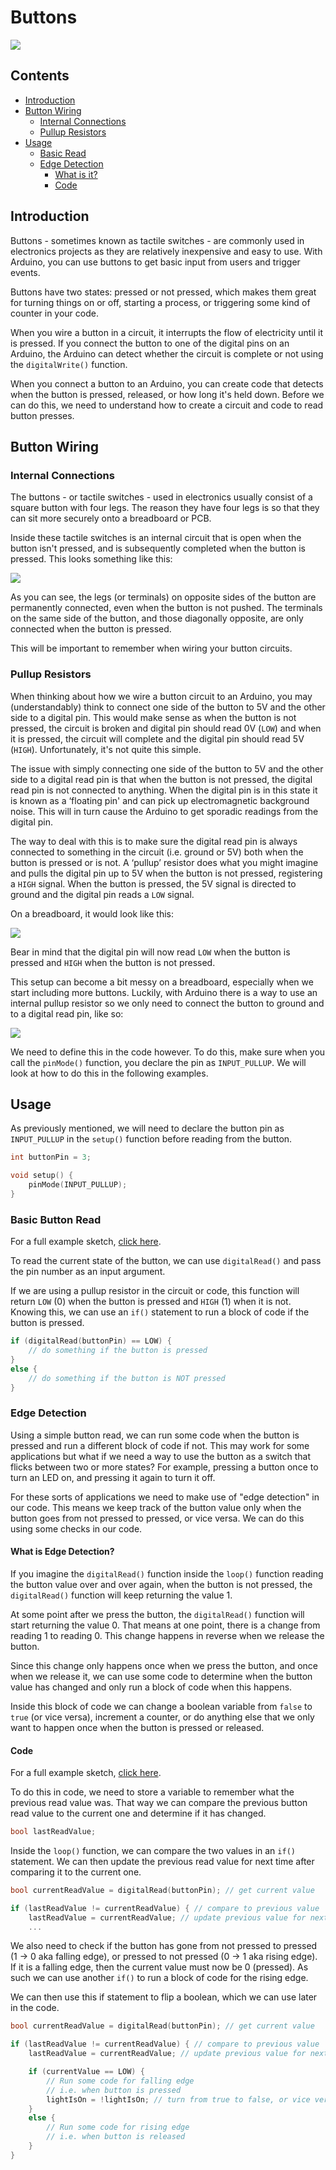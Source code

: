 # Buttons

![](images/Thumbnail_Arduino_Buttons.png)

## Contents

- [Introduction](#introduction)
- [Button Wiring](#button-wiring)
    - [Internal Connections](#internal-connections)
    - [Pullup Resistors](#pullup-resistors)
- [Usage](#usage)
    - [Basic Read](#basic-button-read)
    - [Edge Detection](#edge-detection)
        - [What is it?](#what-is-edge-detection)
        - [Code](#code)

## Introduction
Buttons - sometimes known as tactile switches - are commonly used in electronics projects as they are relatively inexpensive and easy to use. With Arduino, you can use buttons to get basic input from users and trigger events. 

Buttons have two states: pressed or not pressed, which makes them great for turning things on or off, starting a process, or triggering some kind of counter in your code. 

When you wire a button in a circuit, it interrupts the flow of electricity until it is pressed. If you connect the button to one of the digital pins on an Arduino, the Arduino can detect whether the circuit is complete or not using the <code>digitalWrite()</code> function.

When you connect a button to an Arduino, you can create code that detects when the button is pressed, released, or how long it's held down. Before we can do this, we need to understand how to create a circuit and code to read button presses.

## Button Wiring
### Internal Connections
The buttons - or tactile switches - used in electronics usually consist of a square button with four legs. The reason they have four legs is so that they can sit more securely onto a breadboard or PCB. 

Inside these tactile switches is an internal circuit that is open when the button isn't pressed, and is subsequently completed when the button is pressed. This looks something like this:

![](images/Buttons_Internal.png)

As you can see, the legs (or terminals) on opposite sides of the button are permanently connected, even when the button is not pushed. The terminals on the same side of the button, and those diagonally opposite, are only connected when the button is pressed. 

This will be important to remember when wiring your button circuits.

### Pullup Resistors
When thinking about how we wire a button circuit to an Arduino, you may (understandably) think to connect one side of the button to 5V and the other side to a digital pin. This would make sense as when the button is not pressed, the circuit is broken and digital pin should read 0V (<code>LOW</code>) and when it is pressed, the circuit will complete and the digital pin should read 5V (<code>HIGH</code>). Unfortunately, it's not quite this simple.  

The issue with simply connecting one side of the button to 5V and the other side to a digital read pin is that when the button is not pressed, the digital read pin is not connected to anything. When the digital pin is in this state it is known as a ‘floating pin' and can pick up electromagnetic background noise. This will in turn cause the Arduino to get sporadic readings from the digital pin.

The way to deal with this is to make sure the digital read pin is always connected to something in the circuit (i.e. ground or 5V) both when the button is pressed or is not. A ‘pullup’ resistor does what you might imagine and pulls the digital pin up to 5V when the button is not pressed, registering a <code>HIGH</code> signal. When the button is pressed, the 5V signal is directed to ground and the digital pin reads a <code>LOW</code> signal.

On a breadboard, it would look like this:

![](images/Button_Circuit_Pullup.png)

Bear in mind that the digital pin will now read <code>LOW</code> when the button is pressed and <code>HIGH</code> when the button is not pressed.

This setup can become a bit messy on a breadboard, especially when we start including more buttons. Luckily, with Arduino there is a way to use an internal pullup resistor so we only need to connect the button to ground and to a digital read pin, like so:

![](images/Button_Circuit_Simple.png)

We need to define this in the code however. To do this, make sure when you call the <code>pinMode()</code> function, you declare the pin as <code>INPUT_PULLUP</code>. We will look at how to do this in the following examples.

## Usage
As previously mentioned, we will need to declare the button pin as <code>INPUT_PULLUP</code> in the <code>setup()</code> function before reading from the button.

``` cpp
int buttonPin = 3;

void setup() {
    pinMode(INPUT_PULLUP);
}
```

### Basic Button Read
For a full example sketch, [click here](Buttons_Read/Buttons_Read.ino).

To read the current state of the button, we can use <code>digitalRead()</code> and pass the pin number as an input argument.

If we are using a pullup resistor in the circuit or code, this function will return <code>LOW</code> (0) when the button is pressed and <code>HIGH</code> (1) when it is not. Knowing this, we can use an <code>if()</code> statement to run a block of code if the button is pressed.

``` cpp
if (digitalRead(buttonPin) == LOW) {
    // do something if the button is pressed
}
else {
    // do something if the button is NOT pressed
}
```

### Edge Detection
Using a simple button read, we can run some code when the button is pressed and run a different block of code if not. This may work for some applications but what if we need a way to use the button as a switch that flicks between two or more states? For example, pressing a button once to turn an LED on, and pressing it again to turn it off.

For these sorts of applications we need to make use of "edge detection" in our code. This means we keep track of the button value only when the button goes from not pressed to pressed, or vice versa. We can do this using some checks in our code. 

#### What is Edge Detection?
If you imagine the <code>digitalRead()</code> function inside the <code>loop()</code> function reading the button value over and over again, when the button is not pressed, the <code>digitalRead()</code> function will keep returning the value 1.

At some point after we press the button, the <code>digitalRead()</code> function will start returning the value 0. That means at one point, there is a change from reading 1 to reading 0. This change happens in reverse when we release the button.

Since this change only happens once when we press the button, and once when we release it, we can use some code to determine when the button value has changed and only run a block of code when this happens.

Inside this block of code we can change a boolean variable from <code>false</code> to <code>true</code> (or vice versa), increment a counter, or do anything else that we only want to happen once when the button is pressed or released.

#### Code
For a full example sketch, [click here](Buttons_EdgeDetection/Buttons_EdgeDetection.ino).

To do this in code, we need to store a variable to remember what the previous read value was. That way we can compare the previous button read value to the current one and determine if it has changed.

``` cpp
bool lastReadValue;
```

Inside the <code>loop()</code> function, we can compare the two values in an <code>if()</code> statement. We can then update the previous read value for next time after comparing it to the current one.

``` cpp
bool currentReadValue = digitalRead(buttonPin); // get current value

if (lastReadValue != currentReadValue) { // compare to previous value
    lastReadValue = currentReadValue; // update previous value for next time.
    ...
```

We also need to check if the button has gone from not pressed to pressed (1 -> 0 aka falling edge), or pressed to not pressed (0 -> 1 aka rising edge). If it is a falling edge, then the current value must now be 0 (pressed). As such we can use another <code>if()</code> to run a block of code for the rising edge.

We can then use this if statement to flip a boolean, which we can use later in the code.

``` cpp
bool currentReadValue = digitalRead(buttonPin); // get current value

if (lastReadValue != currentReadValue) { // compare to previous value
    lastReadValue = currentReadValue; // update previous value for next time.

    if (currentValue == LOW) {
        // Run some code for falling edge
        // i.e. when button is pressed
        lightIsOn = !lightIsOn; // turn from true to false, or vice versa
    }
    else {
        // Run some code for rising edge
        // i.e. when button is released
    }
}
```
